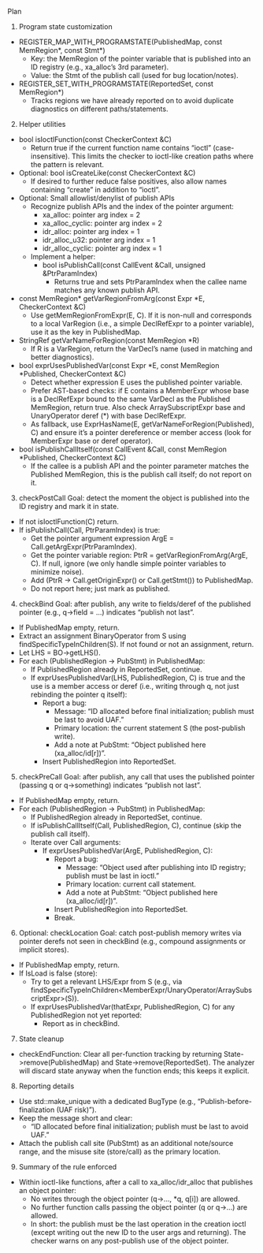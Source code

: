 Plan

1) Program state customization
- REGISTER_MAP_WITH_PROGRAMSTATE(PublishedMap, const MemRegion*, const Stmt*)
  - Key: the MemRegion of the pointer variable that is published into an ID registry (e.g., xa_alloc’s 3rd parameter).
  - Value: the Stmt of the publish call (used for bug location/notes).
- REGISTER_SET_WITH_PROGRAMSTATE(ReportedSet, const MemRegion*)
  - Tracks regions we have already reported on to avoid duplicate diagnostics on different paths/statements.

2) Helper utilities
- bool isIoctlFunction(const CheckerContext &C)
  - Return true if the current function name contains “ioctl” (case-insensitive). This limits the checker to ioctl-like creation paths where the pattern is relevant.
- Optional: bool isCreateLike(const CheckerContext &C)
  - If desired to further reduce false positives, also allow names containing “create” in addition to “ioctl”.
- Optional: Small allowlist/denylist of publish APIs
  - Recognize publish APIs and the index of the pointer argument:
    - xa_alloc: pointer arg index = 2
    - xa_alloc_cyclic: pointer arg index = 2
    - idr_alloc: pointer arg index = 1
    - idr_alloc_u32: pointer arg index = 1
    - idr_alloc_cyclic: pointer arg index = 1
  - Implement a helper:
    - bool isPublishCall(const CallEvent &Call, unsigned &PtrParamIndex)
      - Returns true and sets PtrParamIndex when the callee name matches any known publish API.
- const MemRegion* getVarRegionFromArg(const Expr *E, CheckerContext &C)
  - Use getMemRegionFromExpr(E, C). If it is non-null and corresponds to a local VarRegion (i.e., a simple DeclRefExpr to a pointer variable), use it as the key in PublishedMap.
- StringRef getVarNameForRegion(const MemRegion *R)
  - If R is a VarRegion, return the VarDecl’s name (used in matching and better diagnostics).
- bool exprUsesPublishedVar(const Expr *E, const MemRegion *Published, CheckerContext &C)
  - Detect whether expression E uses the published pointer variable.
  - Prefer AST-based checks: if E contains a MemberExpr whose base is a DeclRefExpr bound to the same VarDecl as the Published MemRegion, return true. Also check ArraySubscriptExpr base and UnaryOperator deref (*) with base DeclRefExpr.
  - As fallback, use ExprHasName(E, getVarNameForRegion(Published), C) and ensure it’s a pointer dereference or member access (look for MemberExpr base or deref operator).
- bool isPublishCallItself(const CallEvent &Call, const MemRegion *Published, CheckerContext &C)
  - If the callee is a publish API and the pointer parameter matches the Published MemRegion, this is the publish call itself; do not report on it.

3) checkPostCall
Goal: detect the moment the object is published into the ID registry and mark it in state.
- If not isIoctlFunction(C) return.
- If isPublishCall(Call, PtrParamIndex) is true:
  - Get the pointer argument expression ArgE = Call.getArgExpr(PtrParamIndex).
  - Get the pointer variable region: PtrR = getVarRegionFromArg(ArgE, C). If null, ignore (we only handle simple pointer variables to minimize noise).
  - Add (PtrR -> Call.getOriginExpr() or Call.getStmt()) to PublishedMap.
  - Do not report here; just mark as published.

4) checkBind
Goal: after publish, any write to fields/deref of the published pointer (e.g., q->field = ...) indicates “publish not last”.
- If PublishedMap empty, return.
- Extract an assignment BinaryOperator from S using findSpecificTypeInChildren<BinaryOperator>(S). If not found or not an assignment, return.
- Let LHS = BO->getLHS().
- For each (PublishedRegion -> PubStmt) in PublishedMap:
  - If PublishedRegion already in ReportedSet, continue.
  - If exprUsesPublishedVar(LHS, PublishedRegion, C) is true and the use is a member access or deref (i.e., writing through q, not just rebinding the pointer q itself):
    - Report a bug:
      - Message: “ID allocated before final initialization; publish must be last to avoid UAF.”
      - Primary location: the current statement S (the post-publish write).
      - Add a note at PubStmt: “Object published here (xa_alloc/id[r])”.
    - Insert PublishedRegion into ReportedSet.

5) checkPreCall
Goal: after publish, any call that uses the published pointer (passing q or q->something) indicates “publish not last”.
- If PublishedMap empty, return.
- For each (PublishedRegion -> PubStmt) in PublishedMap:
  - If PublishedRegion already in ReportedSet, continue.
  - If isPublishCallItself(Call, PublishedRegion, C), continue (skip the publish call itself).
  - Iterate over Call arguments:
    - If exprUsesPublishedVar(ArgE, PublishedRegion, C):
      - Report a bug:
        - Message: “Object used after publishing into ID registry; publish must be last in ioctl.”
        - Primary location: current call statement.
        - Add a note at PubStmt: “Object published here (xa_alloc/id[r])”.
      - Insert PublishedRegion into ReportedSet.
      - Break.

6) Optional: checkLocation
Goal: catch post-publish memory writes via pointer derefs not seen in checkBind (e.g., compound assignments or implicit stores).
- If PublishedMap empty, return.
- If IsLoad is false (store):
  - Try to get a relevant LHS/Expr from S (e.g., via findSpecificTypeInChildren<MemberExpr/UnaryOperator/ArraySubscriptExpr>(S)).
  - If exprUsesPublishedVar(thatExpr, PublishedRegion, C) for any PublishedRegion not yet reported:
    - Report as in checkBind.

7) State cleanup
- checkEndFunction: Clear all per-function tracking by returning State->remove(PublishedMap) and State->remove(ReportedSet). The analyzer will discard state anyway when the function ends; this keeps it explicit.

8) Reporting details
- Use std::make_unique<PathSensitiveBugReport> with a dedicated BugType (e.g., “Publish-before-finalization (UAF risk)”).
- Keep the message short and clear:
  - “ID allocated before final initialization; publish must be last to avoid UAF.”
- Attach the publish call site (PubStmt) as an additional note/source range, and the misuse site (store/call) as the primary location.

9) Summary of the rule enforced
- Within ioctl-like functions, after a call to xa_alloc/idr_alloc that publishes an object pointer:
  - No writes through the object pointer (q->..., *q, q[i]) are allowed.
  - No further function calls passing the object pointer (q or q->...) are allowed.
  - In short: the publish must be the last operation in the creation ioctl (except writing out the new ID to the user args and returning). The checker warns on any post-publish use of the object pointer.
